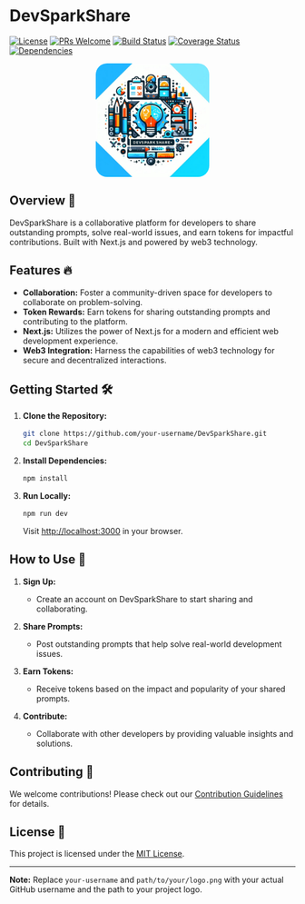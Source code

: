 # DevSparkShare

[![License](https://img.shields.io/badge/license-MIT-blue.svg)](LICENSE)
[![PRs Welcome](https://img.shields.io/badge/PRs-welcome-brightgreen.svg)](CONTRIBUTING.md)
[![Build Status](https://img.shields.io/travis/your-username/DevSparkShare/main.svg)](https://travis-ci.org/your-username/DevSparkShare)
[![Coverage Status](https://coveralls.io/repos/github/your-username/DevSparkShare/badge.svg?branch=main)](https://coveralls.io/github/your-username/DevSparkShare?branch=main)
[![Dependencies](https://img.shields.io/david/your-username/DevSparkShare.svg)](https://david-dm.org/your-username/DevSparkShare)

<div style="display: flex; width: 100%; justify-content: center;">
  <img src="public/assets/images/logo.png" alt="DevSparkShare" style="width: 200px; height: 200px; border-radius: 10%" />
</div>

## Overview 🚀

DevSparkShare is a collaborative platform for developers to share outstanding prompts, solve real-world issues, and earn tokens for impactful contributions. Built with Next.js and powered by web3 technology.

## Features 🔥

- **Collaboration:** Foster a community-driven space for developers to collaborate on problem-solving.
- **Token Rewards:** Earn tokens for sharing outstanding prompts and contributing to the platform.
- **Next.js:** Utilizes the power of Next.js for a modern and efficient web development experience.
- **Web3 Integration:** Harness the capabilities of web3 technology for secure and decentralized interactions.

## Getting Started 🛠️

1. **Clone the Repository:**

    ```bash
    git clone https://github.com/your-username/DevSparkShare.git
    cd DevSparkShare
    ```

2. **Install Dependencies:**

    ```bash
    npm install
    ```

3. **Run Locally:**

    ```bash
    npm run dev
    ```

    Visit [http://localhost:3000](http://localhost:3000) in your browser.

## How to Use 📖

1. **Sign Up:**
   - Create an account on DevSparkShare to start sharing and collaborating.

2. **Share Prompts:**
   - Post outstanding prompts that help solve real-world development issues.

3. **Earn Tokens:**
   - Receive tokens based on the impact and popularity of your shared prompts.

4. **Contribute:**
   - Collaborate with other developers by providing valuable insights and solutions.

## Contributing 🤝

We welcome contributions! Please check out our [Contribution Guidelines](CONTRIBUTING.md) for details.

## License 📝

This project is licensed under the [MIT License](LICENSE).

---

**Note:** Replace `your-username` and `path/to/your/logo.png` with your actual GitHub username and the path to your project logo.
